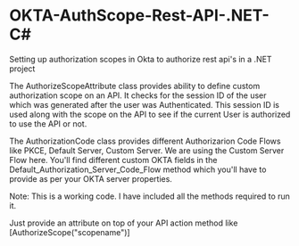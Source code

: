 # OKTA-AuthScope-Rest-API-.NET-C#
Setting up authorization scopes in Okta to authorize rest api's in a .NET project

The AuthorizeScopeAttribute class provides ability to define custom authorization scope on an API.
It checks for the session ID of the user which was generated after the user was Authenticated.
This session ID is used along with the scope on the API to see if the current User is authorized to use the API or not.

The AuthorizationCode class provides different Authorizarion Code Flows like PKCE, Default Server, Custom Server.
We are using the Custom Server Flow here.
You'll find different custom OKTA fields in the Default_Authorization_Server_Code_Flow method which you'll have to provide as per your OKTA server properties.

Note: This is a working code. I have included all the methods required to run it.

Just provide an attribute on top of your API action method like [AuthorizeScope("scopename")]



